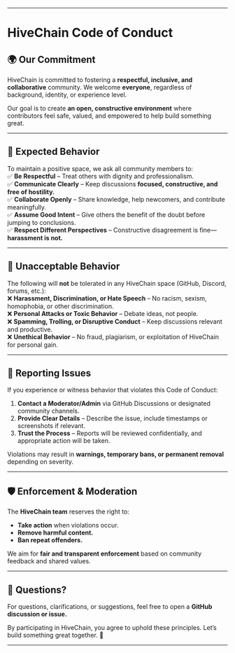 
---

# **HiveChain Code of Conduct**  

## **🌍 Our Commitment**  
HiveChain is committed to fostering a **respectful, inclusive, and collaborative** community. We welcome **everyone**, regardless of background, identity, or experience level.  

Our goal is to create **an open, constructive environment** where contributors feel safe, valued, and empowered to help build something great.  

---

## **🤝 Expected Behavior**  
To maintain a positive space, we ask all community members to:  
✅ **Be Respectful** – Treat others with dignity and professionalism.  
✅ **Communicate Clearly** – Keep discussions **focused, constructive, and free of hostility.**  
✅ **Collaborate Openly** – Share knowledge, help newcomers, and contribute meaningfully.  
✅ **Assume Good Intent** – Give others the benefit of the doubt before jumping to conclusions.  
✅ **Respect Different Perspectives** – Constructive disagreement is fine—**harassment is not.**  

---

## **🚫 Unacceptable Behavior**  
The following will **not** be tolerated in any HiveChain space (GitHub, Discord, forums, etc.):  
❌ **Harassment, Discrimination, or Hate Speech** – No racism, sexism, homophobia, or other discrimination.  
❌ **Personal Attacks or Toxic Behavior** – Debate ideas, not people.  
❌ **Spamming, Trolling, or Disruptive Conduct** – Keep discussions relevant and productive.  
❌ **Unethical Behavior** – No fraud, plagiarism, or exploitation of HiveChain for personal gain.  

---

## **📢 Reporting Issues**  
If you experience or witness behavior that violates this Code of Conduct:  
1. **Contact a Moderator/Admin** via GitHub Discussions or designated community channels.  
2. **Provide Clear Details** – Describe the issue, include timestamps or screenshots if relevant.  
3. **Trust the Process** – Reports will be reviewed confidentially, and appropriate action will be taken.  

Violations may result in **warnings, temporary bans, or permanent removal** depending on severity.  

---

## **🛡 Enforcement & Moderation**  
The **HiveChain team** reserves the right to:  
- **Take action** when violations occur.  
- **Remove harmful content.**  
- **Ban repeat offenders.**  

We aim for **fair and transparent enforcement** based on community feedback and shared values.  

---

## **🔗 Questions?**  
For questions, clarifications, or suggestions, feel free to open a **GitHub discussion or issue.**  

By participating in HiveChain, you agree to uphold these principles. Let’s build something great together. 🚀  

---